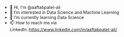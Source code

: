 - 👋 Hi, I’m @aaftabpatel-ali
- 👀 I’m interested in Data Science and Machine Learning 
- 🌱 I’m currently learning Data Science
- 📫 How to reach me via LinkedIn.:https://www.linkedin.com/in/aaftabpatel-ali/

<!---
aaftabpatel-ali/aaftabpatel-ali is a ✨ special ✨ repository because its `README.md` (this file) appears on your GitHub profile.
You can click the Preview link to take a look at your changes.
--->
